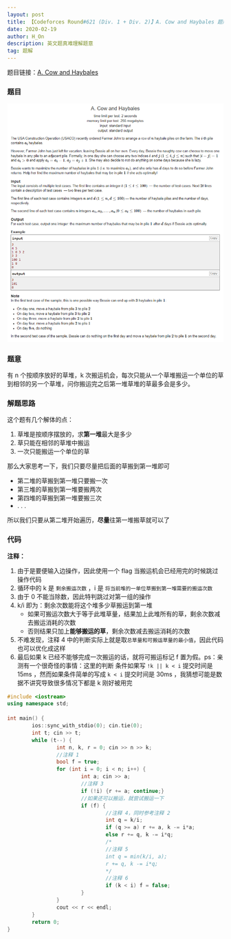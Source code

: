 ```yaml
---
layout: post
title: 【Codeforces Round#621 (Div. 1 + Div. 2)】A. Cow and Haybales 题解
date: 2020-02-19
author: H_On
description: 英文题真难理解题意
tag: 题解
---
```


题目链接：[A. Cow and Haybales](https://codeforces.com/contest/1307/problem/A)

### 题目
![A 题题面](/images/20200219/A.png)

### 题意
有 n 个按顺序放好的草堆，k 次搬运机会，每次只能从一个草堆搬运一个单位的草到相邻的另一个草堆，问你搬运完之后第一堆草堆的草最多会是多少。

### 解题思路
这个题有几个解体的点：
1. 草堆是按顺序摆放的，求**第一堆**最大是多少
2. 草只能在相邻的草堆中搬运
3. 一次只能搬运一个单位的草

那么大家思考一下，我们只要尽量把后面的草搬到第一堆即可
* 第二堆的草搬到第一堆只要搬一次
* 第三堆的草搬到第一堆要搬两次
* 第四堆的草搬到第一堆要搬三次
* . . .

所以我们只要从第二堆开始遍历，**尽量**往第一堆搬草就可以了

### 代码
**注释：**
1. 由于是要便输入边操作，因此使用一个 flag 当搬运机会已经用完的时候跳过操作代码
2. 循环中的 k 是 `剩余搬运次数` ，i 是 `将当前堆的一单位草搬到第一堆需要的搬运次数`
3. 由于 0 不能当除数，因此特判跳过对第一组的操作
4. k/i 即为：剩余次数能将这个堆多少草搬运到第一堆
   * 如果可搬运次数大于等于此堆草量，结果加上此堆所有的草，剩余次数减去搬运消耗的次数
   * 否则结果只加上**能够搬运的草**，剩余次数减去搬运消耗的次数
5. 不难发现，注释 4 中的判断实际上就是取`总草量和可搬运草量的最小值`，因此代码也可以优化成这样
6. 最后如果 k 已经不能够完成一次搬运的话，就将可搬运标记 f 置为假。ps：亲测有一个很奇怪的事情：这里的判断 条件如果写 `!k || k < i` 提交时间是 15ms ，然而如果条件简单的写成 `k < i` 提交时间是 30ms ，我猜想可能是数据不讲究导致很多情况下都是 k 刚好被用完
```cpp
#include <iostream>
using namespace std;

int main() {
        ios::sync_with_stdio(0); cin.tie(0);
        int t; cin >> t;
        while (t--) {
                int n, k, r = 0; cin >> n >> k;
                //注释 1
                bool f = true;
                for (int i = 0; i < n; i++) {
                        int a; cin >> a;
                        //注释 3
                        if (!i) {r += a; continue;}
                        //如果还可以搬运，就尝试搬运一下
                        if (f) {
                                //注释 4，同时参考注释 2
                                int q = k/i;
                                if (q >= a) r += a, k -= i*a;
                                else r += q, k -= i*q;
                                /*
                                //注释 5
                                int q = min(k/i, a);
                                r += q, k -= i*q;
                                */
                                //注释 6
                                if (k < i) f = false;
                        }
                }
                cout << r << endl;
        }
        return 0;
}
```
